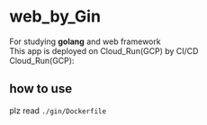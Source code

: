 # web_by_Gin
For studying **golang** and web framework  
This app is deployed on Cloud_Run(GCP) by CI/CD  
Cloud_Run(GCP):  

## how to use
plz read `./gin/Dockerfile`

